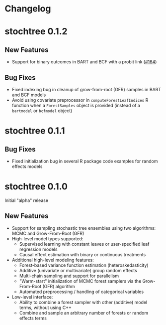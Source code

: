 # Changelog

# stochtree 0.1.2

## New Features

* Support for binary outcomes in BART and BCF with a probit link ([#164](https://github.com/StochasticTree/stochtree/pull/164))

## Bug Fixes

* Fixed indexing bug in cleanup of grow-from-root (GFR) samples in BART and BCF models
* Avoid using covariate preprocessor in `computeForestLeafIndices` R function when a `ForestSamples` object is provided (instead of a `bartmodel` or `bcfmodel` object)

# stochtree 0.1.1

## Bug Fixes

* Fixed initialization bug in several R package code examples for random effects models

# stochtree 0.1.0

Initial "alpha" release

## New Features

* Support for sampling stochastic tree ensembles using two algorithms: MCMC and Grow-From-Root (GFR)
* High-level model types supported:
    * Supervised learning with constant leaves or user-specified leaf regression models
    * Causal effect estimation with binary or continuous treatments
* Additional high-level modeling features:
    * Forest-based variance function estimation (heteroskedasticity)
    * Additive (univariate or multivariate) group random effects
    * Multi-chain sampling and support for parallelism
    * "Warm-start" initialization of MCMC forest samplers via the Grow-From-Root (GFR) algorithm
    * Automated preprocessing / handling of categorical variables
* Low-level interface:
    * Ability to combine a forest sampler with other (additive) model terms, without using C++
    * Combine and sample an arbitrary number of forests or random effects terms
